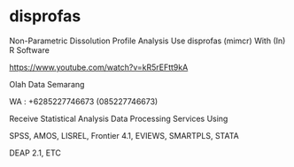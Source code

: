 # disprofas
Non-Parametric Dissolution Profile Analysis Use disprofas (mimcr) With (In) R Software

https://www.youtube.com/watch?v=kR5rEFtt9kA

Olah Data Semarang

WA : +6285227746673 (085227746673)

Receive Statistical Analysis Data Processing Services Using

SPSS, AMOS, LISREL, Frontier 4.1, EVIEWS, SMARTPLS, STATA

DEAP 2.1, ETC
